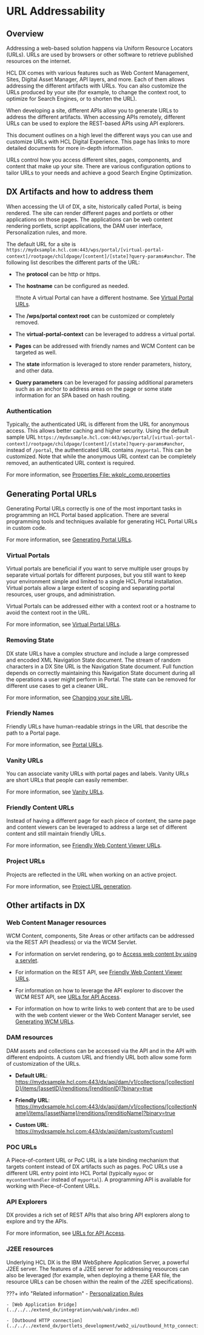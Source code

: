 # URL Addressability

## Overview

Addressing a web-based solution happens via Uniform Resource Locators (URLs). URLs are used by browsers or other software to retrieve published resources on the internet. 

HCL DX comes with various features such as Web Content Management, Sites, Digital Asset Manager, API layers, and more. Each of them allows
addressing the different artifacts with URLs. You can also customize the URLs produced by your site (for example, to change the context root, to optimize for Search Engines, or to shorten the URL).

When developing a site, different APIs allow you to generate URLs to address the different artifacts. When accessing APIs remotely, different URLs can be used to explore the REST-based APIs using API explorers.

This document outlines on a high level the different ways you can use and customize URLs with HCL Digital Experience. This page has links to more detailed documents for more in-depth information.

URLs control how you access different sites, pages, components, and content that make up your site. There are various configuration options to tailor URLs to your needs and achieve a good Search Engine Optimization.

## DX Artifacts and how to address them

When accessing the UI of DX, a site, historically called Portal, is being rendered. The site can render different pages and portlets or other applications on those pages. The applications can be web content rendering portlets, script applications, the DAM user interface, Personalization rules, and more.

The default URL for a site is `https://mydxsample.hcl.com:443/wps/portal/[virtual-portal-context]/rootpage/childpage/[content]/[state]?query-params#anchor`. The following list describes the different parts of the URL:

- The **protocol** can be http or https.
- The **hostname** can be configured as needed. 
    
    !!!note
        A virtual Portal can have a different hostname. See [Virtual Portal URLs](../../virtual_portal/vp_planning/shape_vp_ux/advppln_shpux_urlmap.md).
      
- The **/wps/portal context root** can be customized or completely removed. 

- The **virtual-portal-context** can be leveraged to address a virtual portal. 

- **Pages** can be addressed with friendly names and WCM Content can be targeted as well. 

- The **state** information is leveraged to store render parameters, history, and other data. 

- **Query parameters** can be leveraged for passing additional parameters such as an anchor to address areas on the page or some state information for an SPA based on hash routing.

### Authentication

Typically, the authenticated URL is different from the URL for anonymous access. This allows better caching and higher security. Using the default sample URL `https://mydxsample.hcl.com:443/wps/portal/[virtual-portal-context]/rootpage/childpage/[content]/[state]?query-params#anchor`, instead of `/portal`, the authenticated URL contains `/myportal`. This can be customized. Note that while the anonymous URL context can be completely removed, an authenticated URL context is required.

For more information, see [Properties File: wkplc_comp.properties](../../../deployment/manage/cfg_property_files/wkplc_comp-dita.md)

## Generating Portal URLs

Generating Portal URLs correctly is one of the most important tasks in programming an HCL Portal based application. There are several programming tools and techniques available for generating HCL Portal URLs in custom code.

For more information, see [Generating Portal URLs](../../../extend_dx/apis/url_generation/index.md).

### Virtual Portals

Virtual portals are beneficial if you want to serve multiple user groups by separate virtual portals for different purposes, but you still want to keep your environment simple and limited to a single HCL Portal installation. Virtual portals allow a large extent of scoping and separating portal resources, user groups, and administration.

Virtual Portals can be addressed either with a context root or a hostname to avoid the context root in the URL.

For more information, see [Virtual Portal URLs](../../virtual_portal/vp_planning/shape_vp_ux/advppln_shpux_urlmap.md).

### Removing State

DX state URLs have a complex structure and include a large compressed and encoded XML Navigation State document. The stream of random characters in a DX Site URL is the Navigation State document. Full function depends on correctly maintaining this Navigation State document during all the operations a user might perform in Portal. The state can be removed for different use cases to get a cleaner URL.

For more information, see [Changing your site URL](../../../deployment/manage/siteurl_cfg/index.md).

### Friendly Names

Friendly URLs have human-readable strings in the URL that describe the path to a Portal page. 

For more information, see [Portal URLs](../adding_pages_content_more/editing_page_settings/toolbar_friendlyurl.md).

### Vanity URLs

You can associate vanity URLs with portal pages and labels. Vanity URLs are short URLs that people can easily remember. 

For more information, see [Vanity URLs](../../../manage_content/wcm_delivery/vanity_url/index.md).

### Friendly Content URLs

Instead of having a different page for each piece of content, the same page and content viewers can be leveraged to address a large set of different content and still maintain friendly URLs. 

For more information, see [Friendly Web Content Viewer URLs](../../../manage_content/wcm_delivery/deliver_webcontent_on_dx/customizing_content/friendlyurl_wcmviewer/index.md).

### Project URLs

Projects are reflected in the URL when working on an active project. 

For more information, see [Project URL generation](../../../manage_content/wcm_authoring/authoring_portlet/content_management_artifacts/pages/managed_pages/advadmin_managedpages/wcm_mngpages_projectapi.md).

## Other artifacts in DX

### Web Content Manager resources

WCM Content, components, Site Areas or other artifacts can be addressed via the REST API (headless) or via the WCM Servlet.

- For information on servlet rendering, go to [Access web content by using a servlet](../../../manage_content/wcm_delivery/wcm_config_delivery_servlet.md).

- For information on the REST API, see [Friendly Web Content Viewer URLs](../../../manage_content/wcm_development/wcm_rest/index.md).

- For information on how to leverage the API explorer to discover the WCM REST API, see [URLs for API Access](../../../get_started/product_overview/api_access.md).

- For information on how to write links to web content that are to be used with the web content viewer or the Web Content Manager servlet, see [Generating WCM URLs](../../../manage_content/wcm_authoring/authoring_portlet/content_management_artifacts/tags/wcm_dev_writing-links.md).


### DAM resources

DAM assets and collections can be accessed via the API and in the API with different endpoints. A custom URL and friendly URL both allow some form of customization of the URLs.

- **Default URL**: https://mydxsample.hcl.com:443/dx/api/dam/v1/collections/[collectionID]/items/[assetID]/renditions/[renditionID]?binary=true

- **Friendly URL**: https://mydxsample.hcl.com:443/dx/api/dam/v1/collections/[collectionName]/items/[assetName]/renditions/[renditioName]?binary=true

- **Custom URL**: https://mydxsample.hcl.com:443/dx/api/dam/custom/[custom]

### POC URLs

A Piece-of-content URL or PoC URL is a late binding mechanism that targets content instead of DX artifacts such as pages. PoC URLs use a different URL entry point into HCL Portal (typically `mypoc` or `mycontenthandler` instead of `myportal`). A programming API is available for working with Piece-of-Content URLs.

### API Explorers

DX provides a rich set of REST APIs that also bring API explorers along to explore and try the APIs. 

For more information, see [URLs for API Access](../../../get_started/product_overview/api_access.md).

### J2EE resources

Underlying HCL DX is the IBM WebSphere Application Server, a powerful J2EE server. The features of a J2EE server for addressing resources can also be leveraged (for example, when deploying a theme EAR file, the resource URLs can be chosen within the realm of the J2EE specifications).

???+ info "Related information"
    - [Personalization Rules](../../../extend_dx/development_tools/dxclient/dxclient_artifact_types/personalization.md)

    - [Web Application Bridge](../../../extend_dx/integration/wab/wab/index.md)
    
    - [Outbound HTTP connection](../../../extend_dx/portlets_development/web2_ui/outbound_http_connection/index.md)


